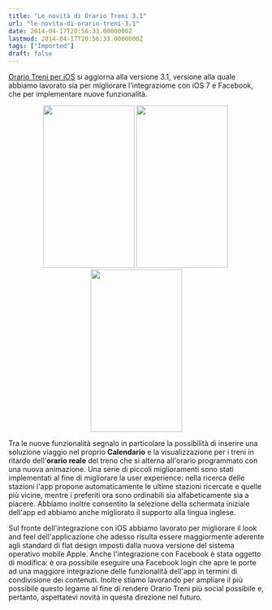 ```yaml
---
title: "Le novità di Orario Treni 3.1"
url: "le-novita-di-orario-treni-3.1"
date: 2014-04-17T20:56:33.0000000Z
lastmod: 2014-04-17T20:56:33.0000000Z
tags: ["Imported"]
draft: false
---
```

<p><a href="http://itunes.apple.com/it/app/orario-treni/id433018440?mt=8&ls=1" title="Orario Treni su Apple Store" target="_blank">Orario Treni per iOS</a> si aggiorna alla versione 3.1, versione alla quale abbiamo lavorato sia per migliorare l'integraziome con iOS 7 e Facebook, che per implementare nuove funzionalità.</p>
<p style="text-align: center;"><img src="/Media/Default/BlogPost/orariotreni311.png" alt="" width="180" height="320" /> <img src="/Media/Default/BlogPost/orariotreni313.png" alt="" width="180" height="320" /> <img src="/Media/Default/BlogPost/orariotreni312.png" alt="" width="180" height="320" /></p>
<p>Tra le nuove funzionalità segnalo in particolare la possibilità di inserire una soluzione viaggio nel proprio <strong>Calendario</strong> e la visualizzazione per i treni in ritardo dell'<strong>orario reale</strong> del treno che si alterna all'orario programmato con una nuova animazione. Una serie di piccoli miglioramenti sono stati implementati al fine di migliorare la user experience: nella ricerca delle stazioni l'app propone automaticamente le ultime stazioni ricercate e quelle più vicine, mentre i preferiti ora sono ordinabili sia alfabeticamente sia a piacere. Abbiamo inoltre consentito la selezione della schermata iniziale dell'app ed abbiamo anche migliorato il supporto alla lingua inglese.</p>
<p>Sul fronte dell'integrazione con iOS abbiamo lavorato per migliorare il look and feel dell'applicazione che adesso risulta essere maggiormente aderente agli standard di flat design imposti dalla nuova versione del sistema operativo mobile Apple. Anche l'integrazione con Facebook è stata oggetto di modifica: è ora possibile eseguire una Facebook login che apre le porte ad una maggiore integrazione delle funzionalità dell'app in termini di condivisione dei contenuti. Inoltre stiamo lavorando per ampliare il più possibile questo legame al fine di rendere Orario Treni più social possibile e, pertanto, aspettatevi novità in questa direzione nel futuro.</p>
